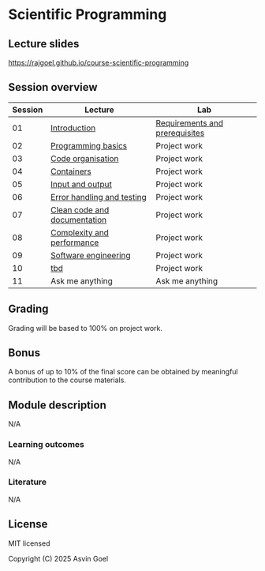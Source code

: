 # Scientific Programming

## Lecture slides

https://rajgoel.github.io/course-scientific-programming

## Session overview

| Session | Lecture                                                                                            | Lab             |
|---------|----------------------------------------------------------------------------------------------------|-----------------|
| 01      | [Introduction](https://rajgoel.github.io/course-scientific-programming/?topic=01-lecture)          | [Requirements and prerequisites](https://rajgoel.github.io/course-scientific-programming/?topic=01-lab)    |
| 02      | [Programming basics](https://rajgoel.github.io/course-scientific-programming/?topic=02-lecture)    | Project work    |
| 03      | [Code organisation](https://rajgoel.github.io/course-scientific-programming/?topic=03-lecture)     | Project work    |
| 04      | [Containers](https://rajgoel.github.io/course-scientific-programming/?topic=04-lecture)            | Project work    |
| 05      | [Input and output](https://rajgoel.github.io/course-scientific-programming/?topic=05-lecture)      | Project work    |
| 06      | [Error handling and testing](https://rajgoel.github.io/course-scientific-programming/?topic=06-lecture) | Project work    |
| 07      | [Clean code and documentation](https://rajgoel.github.io/course-scientific-programming/?topic=07-lecture)               | Project work    |
| 08      | [Complexity and performance](https://rajgoel.github.io/course-scientific-programming/?topic=08-lecture)         | Project work    |
| 09      | [Software engineering](https://rajgoel.github.io/course-scientific-programming/?topic=09-lecture)       | Project work    |
| 10      | [tbd](https://rajgoel.github.io/course-scientific-programming/?topic=10-lecture)            | Project work    |
| 11      | Ask me anything                                                                                    | Ask me anything |

## Grading

Grading will be based to 100% on project work.

## Bonus

A bonus of up to 10% of the final score can be obtained by meaningful contribution to the course materials. 

## Module description

N/A

### Learning outcomes

N/A

### Literature

N/A

## License

MIT licensed

Copyright (C) 2025 Asvin Goel
